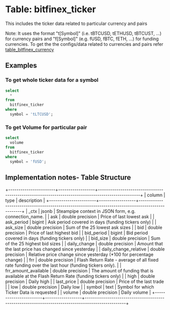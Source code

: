 # Table: bitfinex_ticker

This includes the ticker data related to particular currency and pairs 

Note: It uses the format "t[Symbol]" (i.e. tBTCUSD, tETHUSD, tBTCUST, ...) for currency pairs and "f[Symbol]" (e.g. fUSD, fBTC, fETH, ...) for funding currencies. To get the the configs/data related to currencies and pairs refer [table_bitfinex_currency](/plugins/kaggrwal/bitfinex/docs/tables/tables_bitfinex_currency.md)


## Examples

### To get whole ticker data for a symbol

```sql
select
  *
from
  bitfinex_ticker
where
  symbol = 'tLTCUSD';
```

### To get Volume for particular pair

```sql
select
  volume
from
  bitfinex_ticker
where
  symbol = 'fUSD';
```


## Implementation notes- Table Structure

+-----------------------+------------------+--------------------------------------------------------------------------------------------------+
| column                | type             | description                                                                                      |
+-----------------------+------------------+--------------------------------------------------------------------------------------------------+
| _ctx                  | jsonb            | Steampipe context in JSON form, e.g. connection_name.                                            |
| ask                   | double precision | Price of last lowest ask                                                                         |
| ask_period            | bigint           | Ask period covered in days (funding tickers only)                                                |
| ask_size              | double precision | Sum of the 25 lowest ask sizes                                                                   |
| bid                   | double precision | Price of last highest bid                                                                        |
| bid_period            | bigint           | Bid period covered in days (funding tickers only)                                                |
| bid_size              | double precision | Sum of the 25 highest bid sizes                                                                  |
| daily_change          | double precision | Amount that the last price has changed since yesterday                                           |
| daily_change_relative | double precision | Relative price change since yesterday (*100 for percentage change)                               |
| frr                   | double precision | Flash Return Rate - average of all fixed rate funding over the last hour (funding tickers only). |
| frr_amount_available  | double precision | The amount of funding that is available at the Flash Return Rate (funding tickers only)          |
| high                  | double precision | Daily high                                                                                       |
| last_price            | double precision | Price of the last trade                                                                          |
| low                   | double precision | Daily low                                                                                        |
| symbol                | text             | Symbol for which Ticker Data is requested                                                        |
| volume                | double precision | Daily volume                                                                                     |
+-----------------------+------------------+--------------------------------------------------------------------------------------------------+


